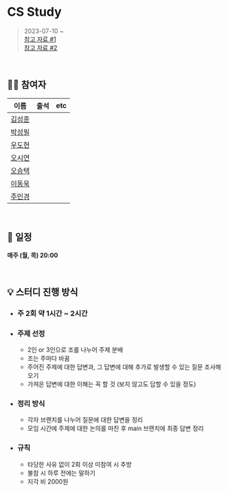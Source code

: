 # CS Study

                                    
> 2023-07-10 ~  
> [참고 자료 #1](https://github.com/gyoogle/tech-interview-for-developer)  
> [참고 자료 #2](https://www.notion.so/codestates/08a2e00842144575a220fcd2b2825e33)

<br>

## 👨‍💻 참여자

|                   이름                   | 출석 | etc |
| :--------------------------------------: | :--: | :-: |
| [김성훈](https://github.com/Hoonology) |     |     |
| [박성필](https://github.com/psp3742) |     |     |
| [우도현](https://github.com/devops_04_DoHyeon) |     |     |
| [오시연](https://github.com/seay0) |     |     |
| [오승택](https://github.com/ostarry0728) |     |     |
| [이동욱](https://github.com/dongukuklee) |     |     |
| [주민경](https://github.com/MinkyungJ) |     |     |

<br>

## 📅 일정

**매주 (월, 목) 20:00**

<br>

## 💡 스터디 진행 방식

- ### 주 2회 약 1시간 ~ 2시간
- ### 주제 선정
  - 2인 or 3인으로 조를 나누어 주제 분배
  - 조는 주마다 바꿈
  - 주어진 주제에 대한 답변과, 그 답변에 대해 추가로 발생할 수 있는 질문 조사해오기
  - 가져온 답변에 대한 이해는 꼭 할 것 (보지 않고도 답할 수 있을 정도)
- ### 정리 방식
  - 각자 브랜치를 나누어 질문에 대한 답변을 정리
  - 모임 시간에 주제에 대한 논의를 마친 후 main 브랜치에 최종 답변 정리
- ### 규칙
  - 타당한 사유 없이 2회 이상 미참여 시 추방
  - 불참 시 하루 전에는 말하기
  - 지각 비 2000원
  <br>
